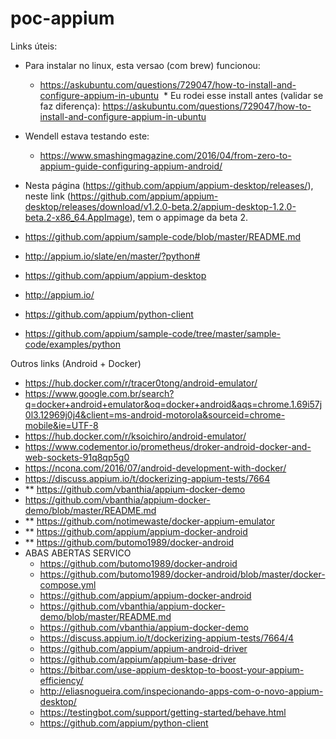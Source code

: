 # poc-appium

Links úteis:
* Para instalar no linux, esta versao (com brew) funcionou:
  * https://askubuntu.com/questions/729047/how-to-install-and-configure-appium-in-ubuntu
  * Eu rodei esse install antes (validar se faz diferença): https://askubuntu.com/questions/729047/how-to-install-and-configure-appium-in-ubuntu

* Wendell estava testando este:
  * https://www.smashingmagazine.com/2016/04/from-zero-to-appium-guide-configuring-appium-android/

* Nesta página (https://github.com/appium/appium-desktop/releases/), neste link (https://github.com/appium/appium-desktop/releases/download/v1.2.0-beta.2/appium-desktop-1.2.0-beta.2-x86_64.AppImage), tem o appimage da beta 2.

* https://github.com/appium/sample-code/blob/master/README.md
* http://appium.io/slate/en/master/?python#
* https://github.com/appium/appium-desktop
* http://appium.io/
* https://github.com/appium/python-client
* https://github.com/appium/sample-code/tree/master/sample-code/examples/python

Outros links (Android + Docker)
* https://hub.docker.com/r/tracer0tong/android-emulator/
* https://www.google.com.br/search?q=docker+android+emulator&oq=docker+android&aqs=chrome.1.69i57j0l3.12969j0j4&client=ms-android-motorola&sourceid=chrome-mobile&ie=UTF-8
* https://hub.docker.com/r/ksoichiro/android-emulator/
* https://www.codementor.io/prometheus/droker-android-docker-and-web-sockets-91q8qp5g0
* https://ncona.com/2016/07/android-development-with-docker/
* https://discuss.appium.io/t/dockerizing-appium-tests/7664
* ** https://github.com/vbanthia/appium-docker-demo
* https://github.com/vbanthia/appium-docker-demo/blob/master/README.md
* ** https://github.com/notimewaste/docker-appium-emulator
* ** https://github.com/appium/appium-docker-android
* ** https://github.com/butomo1989/docker-android
* ABAS ABERTAS SERVICO
    * https://github.com/butomo1989/docker-android
    * https://github.com/butomo1989/docker-android/blob/master/docker-compose.yml
    * https://github.com/appium/appium-docker-android
    * https://github.com/vbanthia/appium-docker-demo/blob/master/README.md
    * https://github.com/vbanthia/appium-docker-demo
    * https://discuss.appium.io/t/dockerizing-appium-tests/7664/4
    * https://github.com/appium/appium-android-driver
    * https://github.com/appium/appium-base-driver
    * https://bitbar.com/use-appium-desktop-to-boost-your-appium-efficiency/
    * http://eliasnogueira.com/inspecionando-apps-com-o-novo-appium-desktop/
    * https://testingbot.com/support/getting-started/behave.html
    * https://github.com/appium/python-client

